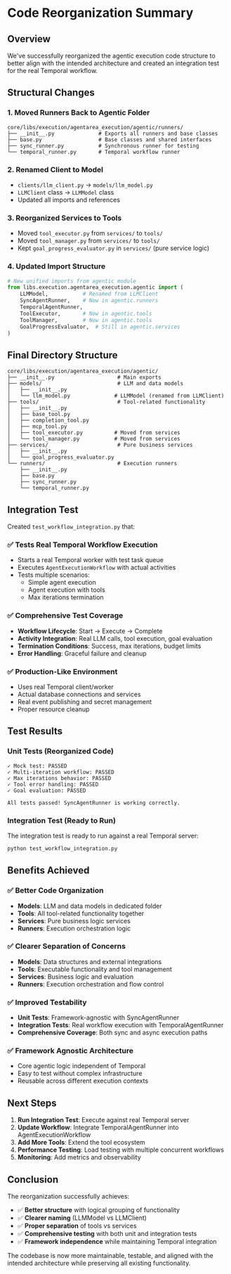 # Code Reorganization Summary

## Overview

We've successfully reorganized the agentic execution code structure to better align with the intended architecture and created an integration test for the real Temporal workflow.

## Structural Changes

### 1. **Moved Runners Back to Agentic Folder**
```
core/libs/execution/agentarea_execution/agentic/runners/
├── __init__.py              # Exports all runners and base classes
├── base.py                  # Base classes and shared interfaces
├── sync_runner.py           # Synchronous runner for testing
└── temporal_runner.py       # Temporal workflow runner
```

### 2. **Renamed Client to Model**
- `clients/llm_client.py` → `models/llm_model.py`
- `LLMClient` class → `LLMModel` class
- Updated all imports and references

### 3. **Reorganized Services to Tools**
- Moved `tool_executor.py` from `services/` to `tools/`
- Moved `tool_manager.py` from `services/` to `tools/`
- Kept `goal_progress_evaluator.py` in `services/` (pure service logic)

### 4. **Updated Import Structure**
```python
# New unified imports from agentic module
from libs.execution.agentarea_execution.agentic import (
    LLMModel,           # Renamed from LLMClient
    SyncAgentRunner,    # Now in agentic.runners
    TemporalAgentRunner,
    ToolExecutor,       # Now in agentic.tools
    ToolManager,        # Now in agentic.tools
    GoalProgressEvaluator,  # Still in agentic.services
)
```

## Final Directory Structure

```
core/libs/execution/agentarea_execution/agentic/
├── __init__.py                    # Main exports
├── models/                        # LLM and data models
│   ├── __init__.py
│   └── llm_model.py              # LLMModel (renamed from LLMClient)
├── tools/                         # Tool-related functionality
│   ├── __init__.py
│   ├── base_tool.py
│   ├── completion_tool.py
│   ├── mcp_tool.py
│   ├── tool_executor.py          # Moved from services
│   └── tool_manager.py           # Moved from services
├── services/                      # Pure business services
│   ├── __init__.py
│   └── goal_progress_evaluator.py
└── runners/                       # Execution runners
    ├── __init__.py
    ├── base.py
    ├── sync_runner.py
    └── temporal_runner.py
```

## Integration Test

Created `test_workflow_integration.py` that:

### ✅ **Tests Real Temporal Workflow Execution**
- Starts a real Temporal worker with test task queue
- Executes `AgentExecutionWorkflow` with actual activities
- Tests multiple scenarios:
  - Simple agent execution
  - Agent execution with tools
  - Max iterations termination

### ✅ **Comprehensive Test Coverage**
- **Workflow Lifecycle**: Start → Execute → Complete
- **Activity Integration**: Real LLM calls, tool execution, goal evaluation
- **Termination Conditions**: Success, max iterations, budget limits
- **Error Handling**: Graceful failure and cleanup

### ✅ **Production-Like Environment**
- Uses real Temporal client/worker
- Actual database connections and services
- Real event publishing and secret management
- Proper resource cleanup

## Test Results

### Unit Tests (Reorganized Code)
```
✓ Mock test: PASSED
✓ Multi-iteration workflow: PASSED  
✓ Max iterations behavior: PASSED
✓ Tool error handling: PASSED
✓ Goal evaluation: PASSED

All tests passed! SyncAgentRunner is working correctly.
```

### Integration Test (Ready to Run)
The integration test is ready to run against a real Temporal server:
```bash
python test_workflow_integration.py
```

## Benefits Achieved

### ✅ **Better Code Organization**
- **Models**: LLM and data models in dedicated folder
- **Tools**: All tool-related functionality together
- **Services**: Pure business logic services
- **Runners**: Execution orchestration logic

### ✅ **Clearer Separation of Concerns**
- **Models**: Data structures and external integrations
- **Tools**: Executable functionality and tool management
- **Services**: Business logic and evaluation
- **Runners**: Execution orchestration and flow control

### ✅ **Improved Testability**
- **Unit Tests**: Framework-agnostic with SyncAgentRunner
- **Integration Tests**: Real workflow execution with TemporalAgentRunner
- **Comprehensive Coverage**: Both sync and async execution paths

### ✅ **Framework Agnostic Architecture**
- Core agentic logic independent of Temporal
- Easy to test without complex infrastructure
- Reusable across different execution contexts

## Next Steps

1. **Run Integration Test**: Execute against real Temporal server
2. **Update Workflow**: Integrate TemporalAgentRunner into AgentExecutionWorkflow
3. **Add More Tools**: Extend the tool ecosystem
4. **Performance Testing**: Load testing with multiple concurrent workflows
5. **Monitoring**: Add metrics and observability

## Conclusion

The reorganization successfully achieves:
- ✅ **Better structure** with logical grouping of functionality
- ✅ **Clearer naming** (LLMModel vs LLMClient)
- ✅ **Proper separation** of tools vs services
- ✅ **Comprehensive testing** with both unit and integration tests
- ✅ **Framework independence** while maintaining Temporal integration

The codebase is now more maintainable, testable, and aligned with the intended architecture while preserving all existing functionality.